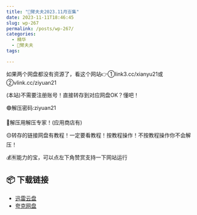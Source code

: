 ```yaml
---
title: "🌸臂夫夫2023.11月🈴集"
date: 2023-11-11T18:46:45
slug: wp-267
permalink: /posts/wp-267/
categories:
  - 精华
  - 🌸臂夫夫
tags:

---
```


如果两个网盘都没有资源了，看这个网站👉①link3.cc/xianyu21或②vlink.cc/ziyuan21

(本站)不需要注册账号！直接转存到对应网盘OK？懂吧！

🟢解压密码:ziyuan21

🔵解压用解压专家！(应用商店有)

🟡转存的链接网盘有教程！一定要看教程！按教程操作！不按教程操作你不会解压！

💰🈶能力的宝，可以点左下角赞赏支持一下网站运行

## 📦 下载链接
- [迅雷云盘](https://blziyuan21.com/pay-download/267?key=7933ccef92&down_id=0)
- [夸克网盘](https://blziyuan21.com/pay-download/267?key=7933ccef92&down_id=1)

